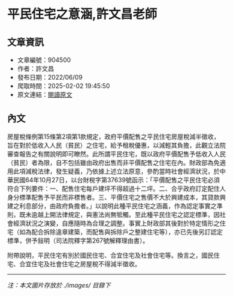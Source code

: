 # 平民住宅之意涵,許文昌老師

## 文章資訊
- 文章編號：904500
- 作者：許文昌
- 發布日期：2022/06/09
- 爬取時間：2025-02-02 19:45:50
- 原文連結：[閱讀原文](https://real-estate.get.com.tw/Columns/detail.aspx?no=904500)

## 內文
房屋稅條例第15條第2項第1款規定，政府平價配售之平民住宅房屋稅減半徵收，旨在對於低收入人民（貧民）之住宅，給予租稅優惠，以減輕其負擔，此觀立法院審查報告之有關說明即可瞭然。此所謂平民住宅，既以政府平價配售予低收入人民（貧民）者為限，自不包括雖由政府出售而非平價配售之住宅在內。財政部為免適用此項減稅法律，發生疑義，乃依據上述立法原意，參酌當時社會經濟狀況，於中華民國64年10月27日，以台財稅字第37639號函示：「平價配售之平民住宅必須符合下列要件：一、配售住宅每戶建坪不得超過十二坪。二、合乎政府訂定配住人身分標準配售予平民而非標售者。三、平價住宅之售價不大於興建成本，其貸款興建之利息部分，由政府負擔者。」以說明此種平民住宅之涵義，作為認定事實之準則，既未逾越上開法律規定，與憲法尚無牴觸。至此種平民住宅之認定標準，因社會經濟狀況之演變，自應隨時為合理之調整。事實上財政部其後對於特定情形之住宅（如為配合拆除違章建築，而配售與拆除戶之整建住宅等），亦已先後另訂認定標準，併予敍明（司法院釋字第267號解釋理由書）。

附帶說明，平民住宅有別於國民住宅、合宜住宅及社會住宅等。換言之，國民住宅、合宜住宅及社會住宅之房屋稅不得減半徵收。

---
*注：本文圖片存放於 ./images/ 目錄下*
